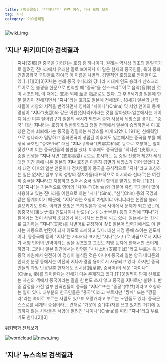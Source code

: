 ```yaml
---
title: (이슈클립) '**지나**' 관련 이슈, 기사 모아 보기
tag: 지나
category: 이슈클리핑
---
```

![wiki_img](https://user-images.githubusercontent.com/42597476/44503234-41136a80-a6d0-11e8-9071-6fc6418eafe4.png)
## **'**지나**'** 위키피디아 검색결과
>**지나**(支那)란 중국을 가리키는 호칭 중 하나이다. 원래는 역사상 최초의 통일국가로 알려진 진나라에서 유래한 말로 보여**지나** 이 말은 현재의 중국인들, 특히 중화인민공화국 국민들로 하여금 이 이름을 차별적, 경멸적인 호칭으로 받아들이고 있다. [1][2][3]**지나**는 본래 중국 수나라와 당나라 시대에 인도 승려가 산스크리트어로 된 불경을 한문으로 번역할 때 "중국"을 산스크리트어로 음역(音譯)한 것이 시초인데, 이 때에는 支那 외에 至那·脂那로도 썼다. 그 후 9세기경 일본에 한문 불경이 전해지면서 "**지나**"라는 호칭도 일본에 전해졌다. 18세기 일본의 난학자들이 서양의 서적을 번역하면서 영어의 "차이나"(China) 및 서양 언어의 동계 명칭이 "**지나**"(支那)와 같은 어원(진나라)이라는 것을 알아냈다.일본에서는 메이지 유신 이후 탈아입구가 일본의 국시가 되면서 중화 사상적 뉘앙스를 풍기는 "중국" 대신 **지나**라는 호칭이 일반화되었고 청일 전쟁에서 일본이 승리하면서 이 호칭은 점차 쇠퇴해가는 중국을 경멸하는 뉘앙스를 띠게 되었다. 1911년 신해혁명으로 청나라가 멸망하고 중화민국이 성립된 이후에도 일본에서는 중국을 부를 때 정식 국호인 "중화민국" 대신 "**지나** 공화국"(支那共和國) 등으로 호칭하는 일이 잦았으며 이는 중국인들의 불만을 샀다. 이후에도 중국인을 "**지나**인"(支那人), 중일 전쟁을 "**지나** 사변"(支那事變) 등으로 표시하는 등 중일 전쟁과 제2차 세계 대전 기간 중에 나온 일본의 **지나** 호칭은 다분히 경멸의 뉘앙스가 끼어 있었다.2차 대전 이후의 일본 언론이나 정치인들이 중국을 공식적으로 "**지나**"라고 호칭하는 일은 없지만 일부 우익 성향의 정치가들(대표적으로 이시하라 신타로)은 여전히 중국을 **지나**라고 지칭하고 있어서 중국 정부의 항의를 받기도 한다. [1][2] [3]"**지나**"는 기본적으로 영어의 "차이나"(China)와 더불어 유럽 국가들이 많이 사용하고 있는 진나라를 어원으로 하는 "시나"(Sina), "신"(Chin) 등의 국명과 같은 동계어이기 때문에, "**지나**"라는 호칭이 차별이냐 아니냐라는 논란을 불러 일으키기도 한다. 이러한 호칭은 특히 일본과 중국 사이에서 문제가 되고 있는데, 동중국해(東シナ海)·인도차이나 반도(インドシナ半島) 등의 지명에 "**지나**"가 들어가는 것이 차별적 호칭인가 아닌가하는 논란이 되고 있다. 일본에서는 한자로 표기하는 "**지나**"(支那)를 차별어로 규정하여 IME 일본어 입력기에서도 이 한자는 자동으로 변환이 되지 않도록 조치하고 있다. 대신 지명 등에 쓰이는 인도차이나, 동중국해 등의 "**지나**"는 가타카나 표기인 "시나"(シナ)로 바꿈으로서 **지나**가 서양 언어의 번역이라는 점을 강조했고 그것도 지명 등지에 한해서만 쓰이게 하였다. 그러나 일본 민간에서는 라면을 "시나소바(支那そば)"라고 부르는 등 대중적 차원에서 완전히 이 명칭이 불식된 것은 아니며 중국과 일본 양국 네티즌의 인터넷 분쟁 등에서는 여전히 **지나**가 경멸 용어로서 사용되고 있다. 하지만 중극인들의 과잉 반응일뿐 현재에도 진시황(始皇帝, 중국어)이 세운 "차이나"(China, 秦)를 의미한다는 견해가 다수 존재하고 있다.[1][3]일찍이 단재 신채호는 자신의 책에서 중국이라는 말을 한 번도 쓰지 않고 중국을 **지나**로만 불렀다. 반중 감정을 가진 일부 한국인들이 중국을 "**지나**" 또는 "중공"(中共)이라고 호칭하는 일이 있다. 대부분의 한국인들은 "중국"이라고 부르지만 "짱깨" 또는 "짱꼴라"라는 속어로 부르는 사람도 있으며 오랑캐라고 부르는 노인들도 있다. 중국은 스스로를 세계의 중심이라는 견해로 "가운데 중"(中)자를 쓰고 있지만 거기에 동의하지 않는 사람들은 서양에 알려진 "차이나"(China)를 따라 "**지나**"라고 부르기도 한다.[2][3]

<a href="https://ko.wikipedia.org/wiki/지나" target="_blank">위키백과 전체보기</a>

![wordcloud](https://s3.ap-northeast-2.amazonaws.com/lyrics101-wordcloud/2018-09-15-1536959311.png)
![news_img](https://user-images.githubusercontent.com/42597476/44507050-1206f400-a6e4-11e8-8d98-7ffbfebb353f.png)
## **'**지나**'** 뉴스속보 검색결과

